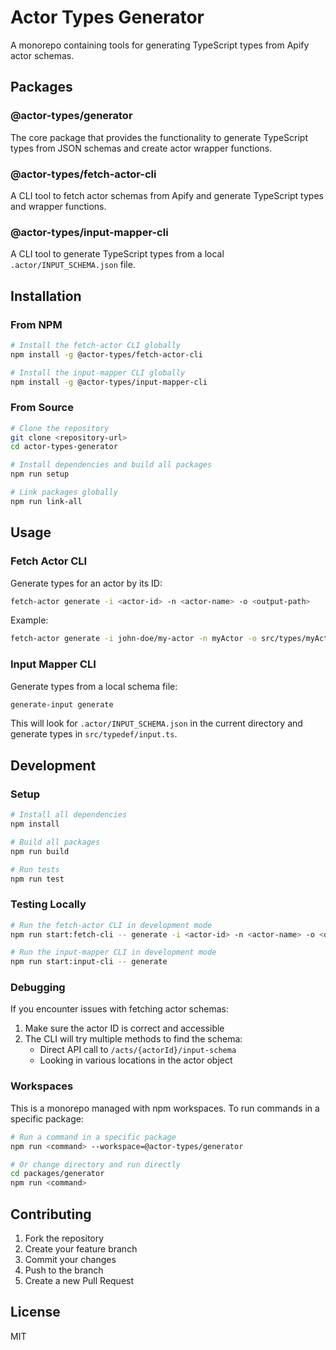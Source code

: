 # Actor Types Generator

A monorepo containing tools for generating TypeScript types from Apify actor schemas.

## Packages

### @actor-types/generator

The core package that provides the functionality to generate TypeScript types from JSON schemas and create actor wrapper functions.

### @actor-types/fetch-actor-cli

A CLI tool to fetch actor schemas from Apify and generate TypeScript types and wrapper functions.

### @actor-types/input-mapper-cli

A CLI tool to generate TypeScript types from a local `.actor/INPUT_SCHEMA.json` file.

## Installation

### From NPM

```bash
# Install the fetch-actor CLI globally
npm install -g @actor-types/fetch-actor-cli

# Install the input-mapper CLI globally
npm install -g @actor-types/input-mapper-cli
```

### From Source

```bash
# Clone the repository
git clone <repository-url>
cd actor-types-generator

# Install dependencies and build all packages
npm run setup

# Link packages globally
npm run link-all
```

## Usage

### Fetch Actor CLI

Generate types for an actor by its ID:

```bash
fetch-actor generate -i <actor-id> -n <actor-name> -o <output-path>
```

Example:
```bash
fetch-actor generate -i john-doe/my-actor -n myActor -o src/types/myActor.ts
```

### Input Mapper CLI

Generate types from a local schema file:

```bash
generate-input generate
```

This will look for `.actor/INPUT_SCHEMA.json` in the current directory and generate types in `src/typedef/input.ts`.

## Development

### Setup

```bash
# Install all dependencies
npm install

# Build all packages
npm run build

# Run tests
npm run test
```

### Testing Locally

```bash
# Run the fetch-actor CLI in development mode
npm run start:fetch-cli -- generate -i <actor-id> -n <actor-name> -o <output-path>

# Run the input-mapper CLI in development mode
npm run start:input-cli -- generate
```

### Debugging

If you encounter issues with fetching actor schemas:

1. Make sure the actor ID is correct and accessible
2. The CLI will try multiple methods to find the schema:
   - Direct API call to `/acts/{actorId}/input-schema`
   - Looking in various locations in the actor object

### Workspaces

This is a monorepo managed with npm workspaces. To run commands in a specific package:

```bash
# Run a command in a specific package
npm run <command> --workspace=@actor-types/generator

# Or change directory and run directly
cd packages/generator
npm run <command>
```

## Contributing

1. Fork the repository
2. Create your feature branch
3. Commit your changes
4. Push to the branch
5. Create a new Pull Request

## License

MIT
